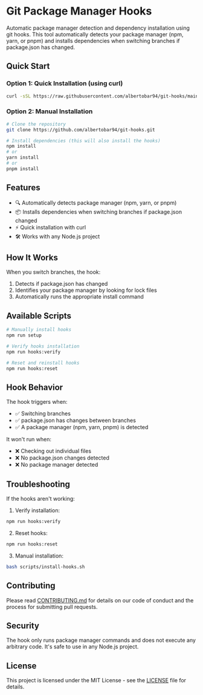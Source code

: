 # Git Package Manager Hooks

Automatic package manager detection and dependency installation using git hooks. This tool automatically detects your package manager (npm, yarn, or pnpm) and installs dependencies when switching branches if package.json has changed.

## Quick Start

### Option 1: Quick Installation (using curl)
```bash
curl -sSL https://raw.githubusercontent.com/albertobar94/git-hooks/main/scripts/install-hooks.sh | bash
```

### Option 2: Manual Installation
```bash
# Clone the repository
git clone https://github.com/albertobar94/git-hooks.git

# Install dependencies (this will also install the hooks)
npm install
# or
yarn install
# or
pnpm install
```

## Features

- 🔍 Automatically detects package manager (npm, yarn, or pnpm)
- 📦 Installs dependencies when switching branches if package.json changed
- ⚡ Quick installation with curl
- 🛠️ Works with any Node.js project

## How It Works

When you switch branches, the hook:
1. Detects if package.json has changed
2. Identifies your package manager by looking for lock files
3. Automatically runs the appropriate install command

## Available Scripts

```bash
# Manually install hooks
npm run setup

# Verify hooks installation
npm run hooks:verify

# Reset and reinstall hooks
npm run hooks:reset
```

## Hook Behavior

The hook triggers when:
- ✅ Switching branches
- ✅ package.json has changes between branches
- ✅ A package manager (npm, yarn, pnpm) is detected

It won't run when:
- ❌ Checking out individual files
- ❌ No package.json changes detected
- ❌ No package manager detected

## Troubleshooting

If the hooks aren't working:

1. Verify installation:
```bash
npm run hooks:verify
```

2. Reset hooks:
```bash
npm run hooks:reset
```

3. Manual installation:
```bash
bash scripts/install-hooks.sh
```

## Contributing

Please read [CONTRIBUTING.md](CONTRIBUTING.md) for details on our code of conduct and the process for submitting pull requests.

## Security

The hook only runs package manager commands and does not execute any arbitrary code. It's safe to use in any Node.js project.

## License

This project is licensed under the MIT License - see the [LICENSE](LICENSE) file for details.